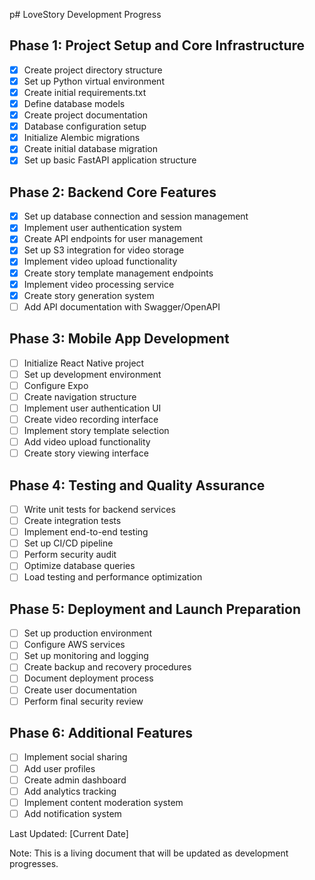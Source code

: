 p# LoveStory Development Progress

## Phase 1: Project Setup and Core Infrastructure
- [x] Create project directory structure
- [x] Set up Python virtual environment
- [x] Create initial requirements.txt
- [x] Define database models
- [x] Create project documentation
- [x] Database configuration setup
- [x] Initialize Alembic migrations
- [x] Create initial database migration
- [x] Set up basic FastAPI application structure

## Phase 2: Backend Core Features
- [x] Set up database connection and session management
- [x] Implement user authentication system
- [x] Create API endpoints for user management
- [x] Set up S3 integration for video storage
- [x] Implement video upload functionality
- [x] Create story template management endpoints
- [x] Implement video processing service
- [x] Create story generation system
- [ ] Add API documentation with Swagger/OpenAPI

## Phase 3: Mobile App Development
- [ ] Initialize React Native project
- [ ] Set up development environment
- [ ] Configure Expo
- [ ] Create navigation structure
- [ ] Implement user authentication UI
- [ ] Create video recording interface
- [ ] Implement story template selection
- [ ] Add video upload functionality
- [ ] Create story viewing interface

## Phase 4: Testing and Quality Assurance
- [ ] Write unit tests for backend services
- [ ] Create integration tests
- [ ] Implement end-to-end testing
- [ ] Set up CI/CD pipeline
- [ ] Perform security audit
- [ ] Optimize database queries
- [ ] Load testing and performance optimization

## Phase 5: Deployment and Launch Preparation
- [ ] Set up production environment
- [ ] Configure AWS services
- [ ] Set up monitoring and logging
- [ ] Create backup and recovery procedures
- [ ] Document deployment process
- [ ] Create user documentation
- [ ] Perform final security review

## Phase 6: Additional Features
- [ ] Implement social sharing
- [ ] Add user profiles
- [ ] Create admin dashboard
- [ ] Add analytics tracking
- [ ] Implement content moderation system
- [ ] Add notification system

Last Updated: [Current Date]

Note: This is a living document that will be updated as development progresses. 